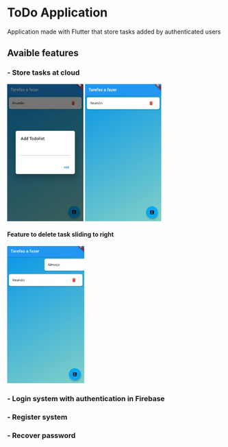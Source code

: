 # ToDo Application

Application made with Flutter that store tasks added by authenticated users

## Avaible features
### - Store tasks at cloud

<img src="https://github.com/GuOlival/ToDo-App/blob/main/scr/16cf973e-60eb-4353-9fdd-efa62435e72b.jpeg"> <img src="https://github.com/GuOlival/ToDo-App/blob/main/scr/c149b937-2644-49eb-85ea-3fb2b54aa56f.jpeg">

#### Feature to delete task sliding to right
<img src="https://github.com/GuOlival/ToDo-App/blob/main/scr/f0ce5a49-14df-4fa7-94f2-53358ddee8fe.jpeg">

### - Login system with authentication in Firebase
### - Register system
### - Recover password
